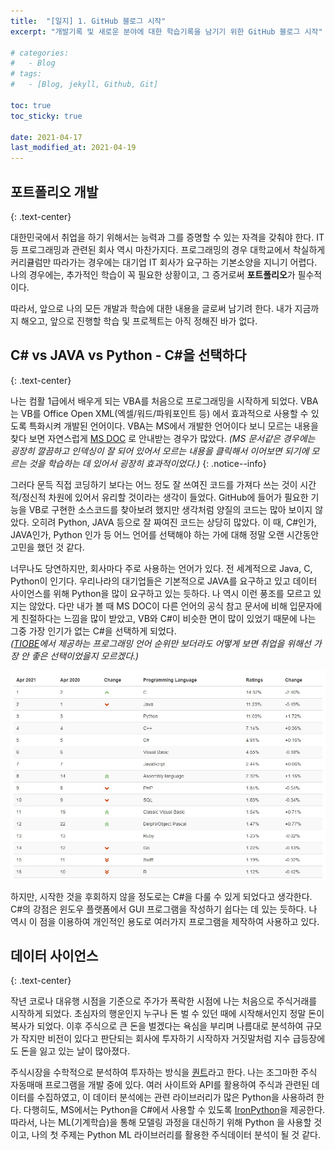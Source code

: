 ```yaml
---
title:  "[일지] 1. GitHub 블로그 시작"
excerpt: "개발기록 및 새로운 분야에 대한 학습기록을 남기기 위한 GitHub 블로그 시작"

# categories:
#   - Blog
# tags:
#   - [Blog, jekyll, Github, Git]

toc: true
toc_sticky: true
 
date: 2021-04-17
last_modified_at: 2021-04-19
---
```


## 포트폴리오 개발
{: .text-center}  

대한민국에서 취업을 하기 위해서는 능력과 그를 증명할 수 있는 자격을 갖춰야 한다. IT 등 프로그래밍과 관련된 회사 역시 마찬가지다. 프로그래밍의 경우 대학교에서 착실하게 커리큘럼만 따라가는 경우에는 대기업 IT 회사가 요구하는 기본소양을 지니기 어렵다. 나의 경우에는, 추가적인 학습이 꼭 필요한 상황이고, 그 증거로써 **포트폴리오**가 필수적이다.

따라서, 앞으로 나의 모든 개발과 학습에 대한 내용을 글로써 남기려 한다. 내가 지금까지 해오고, 앞으로 진행할 학습 및 프로젝트는 아직 정해진 바가 없다.

## C# vs JAVA vs Python - C#을 선택하다
{: .text-center}    

나는 컴활 1급에서 배우게 되는 VBA를 처음으로 프로그래밍을 시작하게 되었다. VBA는 VB를 Office Open XML(엑셀/워드/파워포인트 등) 에서 효과적으로 사용할 수 있도록 특화시켜 개발된 언어이다. VBA는 MS에서 개발한 언어이다 보니 모르는 내용을 찾다 보면 자연스럽게 [MS DOC](https://docs.microsoft.com/ko-kr/) 로 안내받는 경우가 많았다.
_(MS 문서같은 경우에는 굉장히 깔끔하고 인덱싱이 잘 되어 있어서 모르는 내용을 클릭해서 이어보면 되기에 모르는 것을 학습하는 데 있어서 굉장히 효과적이었다.)_
{: .notice--info}  

그러다 문득 직접 코딩하기 보다는 어느 정도 잘 쓰여진 코드를 가져다 쓰는 것이 시간적/정신적 차원에 있어서 유리할 것이라는 생각이 들었다. GitHub에 들어가 필요한 기능을 VB로 구현한 소스코드를 찾아보려 했지만 생각처럼 양질의 코드는 많아 보이지 않았다. 오히려 Python, JAVA 등으로 잘 짜여진 코드는 상당히 많았다. 이 때, C#인가, JAVA인가, Python 인가 등 어느 언어를 선택해야 하는 가에 대해 정말 오랜 시간동안 고민을 했던 것 같다.  

너무나도 당연하지만, 회사마다 주로 사용하는 언어가 있다. 전 세계적으로 Java, C, Python이 인기다. 우리나라의 대기업들은 기본적으로 JAVA를 요구하고 있고 데이터 사이언스를 위해 Python을 많이 요구하고 있는 듯하다. 나 역시 이런 풍조를 모르고 있지는 않았다. 다만 내가 볼 때 MS DOC이 다른 언어의 공식 참고 문서에 비해 입문자에게 친절하다는 느낌을 많이 받았고, VB와 C#이 비슷한 면이 많이 있었기 때문에 나는 그중 가장 인기가 없는 C#을 선택하게 되었다.  
_([TIOBE](https://www.tiobe.com/tiobe-index/)에서 제공하는 프로그래밍 언어 순위만 보더라도 어떻게 보면 취업을 위해선 가장 안 좋은 선택이었을지 모르겠다.)_

![TIOBE_언어순위](/assets/image/main-1/LangRank.jpg)  

하지만, 시작한 것을 후회하지 않을 정도로는 C#을 다룰 수 있게 되었다고 생각한다. C#의 강점은 윈도우 플랫폼에서 GUI 프로그램을 작성하기 쉽다는 데 있는 듯하다. 나 역시 이 점을 이용하여 개인적인 용도로 여러가지 프로그램을 제작하여 사용하고 있다.

## 데이터 사이언스
{: .text-center}  

작년 코로나 대유행 시점을 기준으로 주가가 폭락한 시점에 나는 처음으로 주식거래를 시작하게 되었다. 초심자의 행운인지 누구나 돈 벌 수 있던 때에 시작해서인지 정말 돈이 복사가 되었다. 이후 주식으로 큰 돈을 벌겠다는 욕심을 부리며 나름대로 분석하여 규모가 작지만 비전이 있다고 판단되는 회사에 투자하기 시작하자 거짓말처럼 지수 급등장에도 돈을 잃고 있는 날이 많아졌다.  

주식시장을 수학적으로 분석하여 투자하는 방식을 [퀀트](https://blog.naver.com/mosfnet/221168970740)라고 한다. 나는 조그마한 주식 자동매매 프로그램을 개발 중에 있다. 여러 사이트와 API를 활용하여 주식과 관련된 데이터를 수집하였고, 이 데이터 분석에는 관련 라이브러리가 많은 Python을 사용하려 한다. 다행히도, MS에서는 Python을 C#에서 사용할 수 있도록 [IronPython](https://wiki.python.org/moin/IronPython)을 제공한다. 따라서, 나는 ML(기계학습)을 통해 모델링 과정을 대신하기 위해 Python 을 사용할 것이고, 나의 첫 주제는 Python ML 라이브러리를 활용한 주식데이터 분석이 될 것 같다.  

